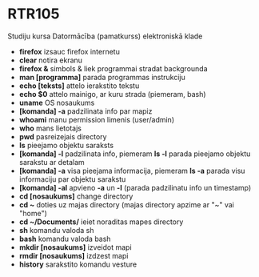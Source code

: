 # RTR105
Studiju kursa Datormācība (pamatkurss) elektroniskā klade
- **firefox** izsauc firefox internetu
- **clear** notira ekranu
- **firefox &** simbols & liek programmai stradat backgrounda
- **man [programma]** parada programmas instrukciju
 - **echo [teksts]** attelo ierakstito tekstu
 - **echo $0** attelo mainigo, ar kuru strada (piemeram, bash)
 - **uname** OS nosaukums
 - **[komanda] -a** padzilinata info par mapiz
 - **whoami** manu permission limenis (user/admin)
 - **who** mans lietotajs
 - **pwd** pasreizejais directory
 - **ls** pieejamo objektu saraksts  
 - **[komanda] -l** padzilinata info, piemeram **ls -l** parada pieejamo objektu sarakstu ar detalam
 - **[komanda] -a** visa pieejama informacija, piemeram **ls -a** parada visu informaciju par objektu sarakstu
 - **[komanda] -al** apvieno **-a** un **-l** (parada padzilinatu info un timestamp)
 - **cd [nosaukums]** change directory
 - **cd ~** doties uz majas directory (majas directory apzime ar "~" vai "home")
 - **cd ~/Documents/** ieiet noraditas mapes directory
 - **sh** komandu valoda sh
 - **bash** komandu valoda bash
 - **mkdir [nosaukums]** izveidot mapi
 - **rmdir [nosaukums]** izdzest mapi
 - **history** sarakstito komandu vesture
 
 
 
 
